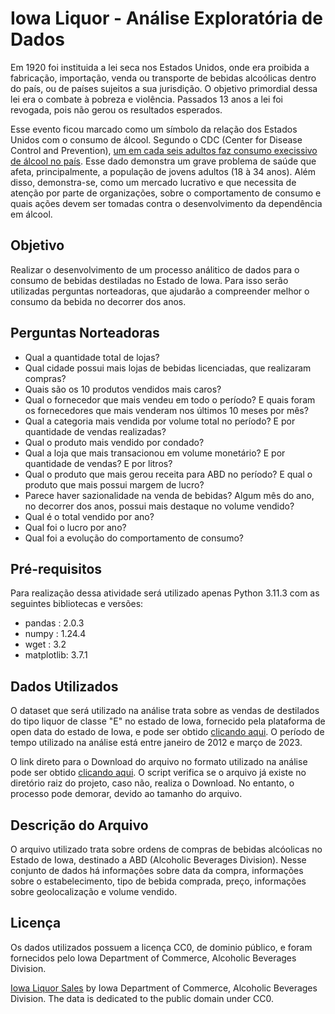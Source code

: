 # **Iowa Liquor - Análise Exploratória de Dados**

Em 1920 foi instituida a lei seca nos Estados Unidos, onde era proibida a fabricação, importação, venda ou transporte de bebidas alcoólicas dentro do país, ou de países sujeitos a sua jurisdição. O objetivo primordial dessa lei era o combate à pobreza e violência. Passados 13 anos a lei foi revogada, pois não gerou os resultados esperados.

Esse evento ficou marcado como um símbolo da relação dos Estados Unidos com o consumo de álcool. Segundo o CDC (Center for Disease Control and Prevention), [um em cada seis adultos faz consumo execissivo de álcool no país](https://www.cdc.gov/alcohol/fact-sheets/binge-drinking.htm). Esse dado demonstra um grave problema de saúde que afeta, principalmente, a população de jovens adultos (18 à 34 anos). Além disso, demonstra-se, como um mercado lucrativo e que necessita de atenção por parte de organizações, sobre o comportamento de consumo e quais ações devem ser tomadas contra o desenvolvimento da dependência em álcool.


## **Objetivo**

Realizar o desenvolvimento de um processo análitico de dados para o consumo de bebidas destiladas no Estado de Iowa. Para isso serão utilizadas perguntas norteadoras, que ajudarão a compreender melhor o consumo da bebida no decorrer dos anos.


## **Perguntas Norteadoras**

* Qual a quantidade total de lojas?
* Qual cidade possui mais lojas de bebidas licenciadas, que realizaram compras?
* Quais são os 10 produtos vendidos mais caros?
* Qual o fornecedor que mais vendeu em todo o período? E quais foram os fornecedores que mais venderam nos últimos 10 meses por mês?
* Qual a categoria mais vendida por volume total no período? E por quantidade de vendas realizadas?
* Qual o produto mais vendido por condado?
* Qual a loja que mais transacionou em volume monetário? E por quantidade de vendas? E por litros?
* Qual o produto que mais gerou receita para ABD no período? E qual o produto que mais possui margem de lucro?
* Parece haver sazionalidade na venda de bebidas? Algum mês do ano, no decorrer dos anos, possui mais destaque no volume vendido?
* Qual é o total vendido por ano?
* Qual foi o lucro por ano?
* Qual foi a evolução do comportamento de consumo?


## **Pré-requisitos**

Para realização dessa atividade será utilizado apenas Python 3.11.3 com as seguintes bibliotecas e versões:

* pandas    : 2.0.3
* numpy     : 1.24.4
* wget      : 3.2
* matplotlib: 3.7.1


## **Dados Utilizados**

O dataset que será utilizado na análise trata sobre as vendas de destilados do tipo liquor de classe "E" no estado de Iowa, fornecido pela plataforma de open data do estado de Iowa, e pode ser obtido [clicando aqui](https://data.iowa.gov/Sales-Distribution/Iowa-Liquor-Sales/m3tr-qhgy). O período de tempo utilizado na análise está entre janeiro de 2012 e março de 2023.

O link direto para o Download do arquivo no formato utilizado na análise pode ser obtido [clicando aqui](https://data.iowa.gov/api/views/m3tr-qhgy/rows.csv?accessType=DOWNLOAD&bom=true&format=true). O script verifica se o arquivo já existe no diretório raiz do projeto, caso não, realiza o Download. No entanto, o processo pode demorar, devido ao tamanho do arquivo.


## **Descrição do Arquivo**

O arquivo utilizado trata sobre ordens de compras de bebidas alcóolicas no Estado de Iowa, destinado a ABD (Alcoholic Beverages Division). Nesse conjunto de dados há informações sobre data da compra, informações sobre o estabelecimento, tipo de bebida comprada, preço, informações sobre geolocalização e volume vendido.


## **Licença**

Os dados utilizados possuem a licença CC0, de dominio público, e foram fornecidos pelo Iowa Department of Commerce, Alcoholic Beverages Division.

[Iowa Liquor Sales](https://data.iowa.gov/Sales-Distribution/Iowa-Liquor-Sales/m3tr-qhgy) by Iowa Department of Commerce, Alcoholic Beverages Division. The data is dedicated to the public domain under CC0.
